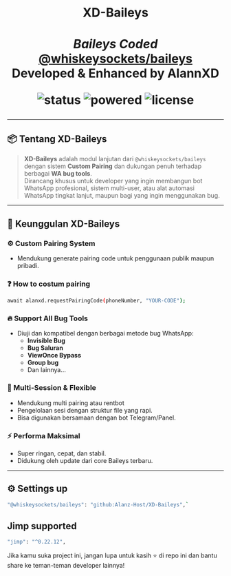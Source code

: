 <h1 align="center"> XD-Baileys <h1>
<p align="center">
  <em>Baileys Coded</em><br>
  <a href="https://github.com/WhiskeySockets/Baileys"><strong>@whiskeysockets/baileys</strong></a><br>
  Developed & Enhanced by <strong>AlannXD</strong>
</p>

<p align="center">
  <img src="https://img.shields.io/badge/status-Active-success?style=for-the-badge" alt="status">
  <img src="https://img.shields.io/badge/powered_by-Baileys-blueviolet?style=for-the-badge" alt="powered">
  <img src="https://img.shields.io/github/license/Alanz-Host/XDBaileys?style=for-the-badge" alt="license">
</p>

---

## 📦 Tentang XD-Baileys

> **XD-Baileys** adalah modul lanjutan dari `@whiskeysockets/baileys` dengan sistem **Custom Pairing** dan dukungan penuh terhadap berbagai **WA bug tools**.  
> Dirancang khusus untuk developer yang ingin membangun bot WhatsApp profesional, sistem multi-user, atau alat automasi WhatsApp tingkat lanjut, maupun bagi yang ingin menggunakan bug.

---

## 🚀 Keunggulan XD-Baileys

### ⚙️ Custom Pairing System
- Mendukung generate pairing code untuk penggunaan publik maupun pribadi.
### ❓ How to costum pairing
```bash
await alanxd.requestPairingCode(phoneNumber, "YOUR-CODE");
```

### 🔥 Support All Bug Tools
- Diuji dan kompatibel dengan berbagai metode bug WhatsApp:
  - **Invisible Bug**
  - **Bug Saluran**
  - **ViewOnce Bypass**
  - **Group bug**
  - Dan lainnya...

### 🧩 Multi-Session & Flexible
- Mendukung multi pairing atau rentbot
- Pengelolaan sesi dengan struktur file yang rapi.
- Bisa digunakan bersamaan dengan bot Telegram/Panel.

### ⚡ Performa Maksimal
- Super ringan, cepat, dan stabil.
- Didukung oleh update dari core Baileys terbaru.

---

## ⚙️ Settings up

```bash
"@whiskeysockets/baileys": "github:Alanz-Host/XD-Baileys",`
```

##  Jimp supported
```bash
"jimp": "^0.22.12",
```


Jika kamu suka project ini, jangan lupa untuk kasih ⭐ di repo ini dan bantu share ke teman-teman developer lainnya!
